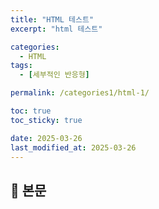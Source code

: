```yaml
---
title: "HTML 테스트"
excerpt: "html 테스트"

categories:
  - HTML
tags:
  - [세부적인 반응형]

permalink: /categories1/html-1/

toc: true
toc_sticky: true

date: 2025-03-26
last_modified_at: 2025-03-26
---
```


## 🦥 본문
